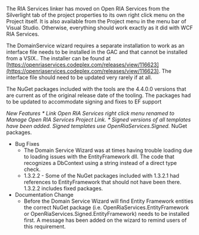 The RIA Services linker has moved on Open RIA Services from the Silverlight tab of the project properties to its own right click menu on the Project itself. It is also available from the Project menu in the menu bar of Visual Studio. Otherwise, everything should work exactly as it did with WCF RIA Services.

The DomainService wizard requires a separate installation to work as an interface file needs to be installed in the GAC and that cannot be installed from a VSIX.. The installer can be found at [https://openriaservices.codeplex.com/releases/view/116623](https://openriaservices.codeplex.com/releases/view/116623). The interface file should need to be updated very rarely if at all.

The NuGet packages included with the tools are the 4.4.0.0 versions that are current as of the original release date of the tooling. The packages had to be updated to accommodate signing and fixes to EF support

*New Features
	* Link Open RIA Services right click menu renamed to Manage Open RIA Services Project Link.
	* Signed versions of all templates have been added. Signed templates use OpenRiaServices.Signed.* NuGet packages.

* Bug Fixes
	* The Domain Service Wizard was at times having trouble loading due to loading issues with the EntityFramework dll. The code that recognizes a DbContext using a string instead of a direct type check.
	* 1.3.2.2 - Some of the NuGet packages included with 1.3.2.1 had references to EntityFramework that should not have been there. 1.3.2.2 includes fixed packages.
* Documentation Change
	* Before the Domain Service Wizard will find Entity Framework entities the correct NuGet package (i.e. OpenRiaServices.EntityFramework or OpenRiaServices.Signed.EntityFramework) needs to be installed first. A message has been added on the wizard to remind users of this requirement.
